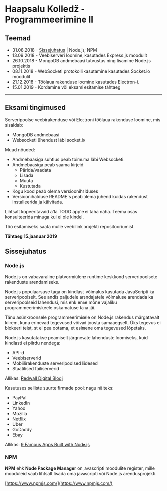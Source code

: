 # Haapsalu Kolledž - Programmeerimine II

## Teemad

* 31.08.2018 - [Sissejuhatus](#Sissejuhatus) | Node.js; NPM
* 13.09.2018 - Veebiserveri loomine, kasutades Express.js moodulit
* 26.10.2018 - MongoDB andmebaasi tutvustus ning lisamine Node.js projektis
* 08.11.2018 - WebSocketi protokolli kasutamine kasutades Socket.io moodulit 
* 21.12.2018 - Töölaua rakenduse loomine kasutades Electron-i. 
* 15.01.2019 - Kordamine või eksami esitamise tähtaeg

---

## **Eksami tingimused**

Serveripoolse veebirakenduse või Electroni töölaua rakenduse loomine, mis sisaldab:
* MongoDB andmebaasi
* Websocketi ühendust läbi socket.io

Muud nõuded:
* Andmebaasiga suhtlus peab toimuma läbi Websocketi.
* Andmebaasiga peab saama kirjeid:
    * Pärida/vaadata
    * Lisada
    * Muuta
    * Kustutada
* Kogu kood peab olema versioonihalduses
* Versioonihalduse README's peab olema juhend kuidas rakendust installeerida ja käivitada.

Lihtsalt kopeeritavaid a'la TODO app'e ei taha näha. Teema osas konsulteerida minuga kui ei ole kindel.

Töö esitamiseks saata mulle veebilink projekti repositooriumist.

**Tähtaeg 15.jaanuar 2019**

## **Sissejuhatus**

### **Node.js**

Node.js on vabavaraline platvormiülene runtime keskkond serveripoolsete rakenduste arendamiseks.

Node.js populaarsuse taga on kindlasti võimalus kasutada JavaScripti ka serveripoolselt. See andis paljudele arendajatele võimaluse arendada ka serveripoolseid lahendusi, mis ehk enne mõne vajaliku programmeerimiskeele oskamatuse taha jäi.

Tänu asünkroonsele programmeerimisele on Node.js rakendus märgatavalt kiirem, kuna erinevad tegevused võivad joosta samaaegselt. Üks tegevus ei blokeeri teist, st ei pea ootama, et esimene oma tegevused lõpetaks.

Node.js kasutatakse peamiselt järgnevate lahenduste loomiseks, kuid kindlasti ei piirdu nendega:

* API-d
* Veebiserverid
* Mobiilirakenduste serveripoolsed liidesed
* Staatilised failiserverid

Allikas: [Redwall Digital Blogi](https://www.redwall.ee/blogi/139-tarkvaraarenduse-trendid-2016-aastal)

Kasutuses selliste suurte firmade poolt nagu näiteks:

* PayPal
* LinkedIn
* Yahoo
* Mozilla
* Netflix
* Uber
* GoDaddy
* Ebay

Allikas: [9 Famous Apps Built with Node.js](https://brainhub.eu/blog/9-famous-apps-using-node-js/)

### **NPM**

**NPM** ehk **Node Package Manager** on javascripti moodulite register, mille mooduleid saab lihtsalt lisada oma javascripti või Node.js arendusprojekti.

[https://www.npmjs.com/](https://www.npmjs.com/)